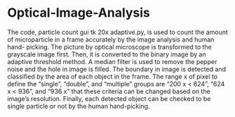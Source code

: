 # Optical-Image-Analysis

The code, particle count gui tk 20x adaptive.py, is used to count the amount of microparticle in a frame accurately by the image analysis and human hand- picking. The picture by optical microscope is transformed to the grayscale image first. Then, it is converted to the binary image by an adaptive threshold method. A median filter is used to remove the pepper noise and the hole in image is filled. The boundary in image is detected and classified by the area of each object in the frame. The range x of pixel to define the “single”, “double”, and “multiple” groups are “200   x < 624”, “624   x < 936”, and “936   x” that these criteria can be changed based on the image’s resolution. Finally, each detected object can be checked to be single particle or not by the human hand-picking.
